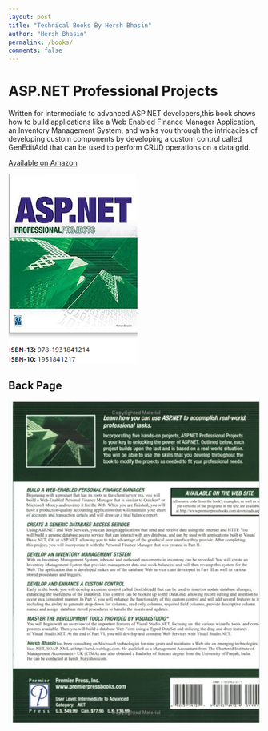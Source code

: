 ```yaml
---
layout: post
title: "Technical Books By Hersh Bhasin"
author: "Hersh Bhasin"
permalink: /books/
comments: false
---
```


# ASP.NET Professional Projects

Written for intermediate to advanced ASP.NET developers,this book shows how to build applications like a Web Enabled Finance Manager Application, an Inventory Management System, and walks you through the intricacies of developing custom components by developing a custom control called GenEditAdd that can be used to perform CRUD operations on a data grid.



[Available on Amazon](https://confluence.harman.com/confluence/pages/editpage.action?pageId=201386250)

![](/assets/prof_1.PNG)



## Back Page



![](/assets/prof_2.PNG)